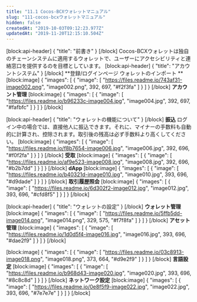 ```yaml
---
title: "11.1 Cocos-BCXウォレットマニュアル"
slug: "111-cocos-bcxウォレットマニュアル"
hidden: false
createdAt: "2019-10-03T09:12:23.977Z"
updatedAt: "2019-11-20T12:15:10.504Z"
---
```

[block:api-header]
{
  "title": "前書き"
}
[/block]
Cocos-BCXウォレットは独自のチェーンシステムに適用するウォレットで、ユーザーにアクセシビリティと連絡窓口を提供するのを目標としています。
[block:api-header]
{
  "title": "アカウントシステム"
}
[/block]
**登録/ログインページ
ウォレットのインポート
** 
[block:image]
{
  "images": [
    {
      "image": [
        "https://files.readme.io/743af31-image002.png",
        "image002.png",
        392,
        697,
        "#f2f3fa"
      ]
    }
  ]
}
[/block]
**アカウント管理** 
[block:image]
{
  "images": [
    {
      "image": [
        "https://files.readme.io/b96233c-image004.jpg",
        "image004.jpg",
        392,
        697,
        "#fafbfc"
      ]
    }
  ]
}
[/block]

[block:api-header]
{
  "title": "ウォレットの機能について"
}
[/block]
**振込**
ログイン中の場合では、直接他人に振込できます。それに、マイナーの手数料も自動的に計算され、控除されます。取引後の残高は必ず手数料より高くしてください。
[block:image]
{
  "images": [
    {
      "image": [
        "https://files.readme.io/f8b7654-image006.jpg",
        "image006.jpg",
        392,
        696,
        "#f0f2fa"
      ]
    }
  ]
}
[/block]
**受取** 
[block:image]
{
  "images": [
    {
      "image": [
        "https://files.readme.io/af9e523-image008.jpg",
        "image008.jpg",
        392,
        696,
        "#b2b7dd"
      ]
    }
  ]
}
[/block]
**dApp** 
[block:image]
{
  "images": [
    {
      "image": [
        "https://files.readme.io/b40321d-image010.jpg",
        "image010.jpg",
        393,
        696,
        "#d9dade"
      ]
    }
  ]
}
[/block]
**取引履歴照会** 
[block:image]
{
  "images": [
    {
      "image": [
        "https://files.readme.io/6d302f2-image012.jpg",
        "image012.jpg",
        393,
        696,
        "#cfd8f5"
      ]
    }
  ]
}
[/block]

[block:api-header]
{
  "title": "ウォレットの設定"
}
[/block]
**ウォレット管理** 
[block:image]
{
  "images": [
    {
      "image": [
        "https://files.readme.io/5ffb5dd-image014.png",
        "image014.png",
        329,
        575,
        "#f7f8fa"
      ]
    }
  ]
}
[/block]
**アセット管理** 
[block:image]
{
  "images": [
    {
      "image": [
        "https://files.readme.io/1d0d5f4-image016.jpg",
        "image016.jpg",
        393,
        696,
        "#dae2f9"
      ]
    }
  ]
}
[/block]

[block:image]
{
  "images": [
    {
      "image": [
        "https://files.readme.io/03c8913-image018.png",
        "image018.png",
        373,
        664,
        "#d9e2f9"
      ]
    }
  ]
}
[/block]
**言語設定** 
[block:image]
{
  "images": [
    {
      "image": [
        "https://files.readme.io/b968d43-image020.jpg",
        "image020.jpg",
        393,
        696,
        "#8c8c8d"
      ]
    }
  ]
}
[/block]
**ネットワーク設定** 
[block:image]
{
  "images": [
    {
      "image": [
        "https://files.readme.io/0e8f5f9-image022.jpg",
        "image022.jpg",
        393,
        696,
        "#7e7e7e"
      ]
    }
  ]
}
[/block]